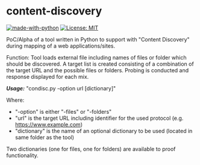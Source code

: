 # content-discovery
[![made-with-python](https://img.shields.io/badge/Made%20with-Python-1f425f.svg)](https://www.python.org/)
[![License: MIT](https://img.shields.io/badge/License-MIT-yellow.svg)](https://opensource.org/licenses/MIT)

PoC/Alpha of a tool written in Python to support with "Content Discovery" during mapping of a web applications/sites.

Function: Tool loads external file including names of files or folder which should be discovered. A target list is created consisting of a combination of the target URL and the possible files or folders. Probing is conducted and response displayed for each mix.  

***Usage:*** "condisc.py -option url [dictionary]"

Where: 
- "-option" is either "-files" or "-folders"
- "url" is the target URL including identifier for the used protocol (e.g. https://www.example.com)
- "dictionary" is the name of an optional dictionary to be used (located in same folder as the tool)

Two dictionaries (one for files, one for folders) are available to proof functionality. 
